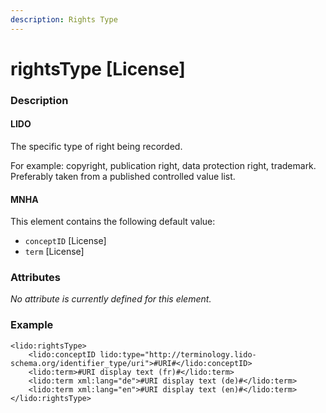 ```yaml
---
description: Rights Type
---
```


# rightsType \[License\]

### Description

#### LIDO

The specific type of right being recorded.

For example: copyright, publication right, data protection right, trademark. Preferably taken from a published controlled value list.

#### MNHA

This element contains the following default value:

* `conceptID` \[License\]
* `term` \[License\]

### Attributes

_No attribute is currently defined for this element._

### Example

```markup
<lido:rightsType>
    <lido:conceptID lido:type="http://terminology.lido-schema.org/identifier_type/uri">#URI#</lido:conceptID>
    <lido:term>#URI display text (fr)#</lido:term>
    <lido:term xml:lang="de">#URI display text (de)#</lido:term>
    <lido:term xml:lang="en">#URI display text (en)#</lido:term>
</lido:rightsType>
```

